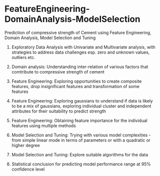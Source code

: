 # FeatureEngineering-DomainAnalysis-ModelSelection

Prediction of compressive strength of Cement using Feature Engineering, Domain Analysis, Model Selection and Tuning


1. Exploratory Data Analysis with Univariate and Multivariate analysis, with strategies to address data challenges esp. zero and unknown values, outliers etc.

2. Domain analysis: Understanding inter-relation of various factors that comtribute to compressive strength of cement 

3. Feature Engineering: Exploring opportunities to create composite features, drop insignificant features and transformation of some features 

4. Feature Engineering: Exploring gaussians to understand if data is likely to be a mix of gaussians, exploring individual cluster and independent attributes for their suitability to predict strength

5. Feature Engineering: Obtaining feature importance for the individual features using multiple methods 

6. Model Selection and Tuning: Trying with various model complexities - from simple linear mode in terms of parameters or with a quadratic or higher degree 

7. Model Selection and Tuning: Explore suitable algorithms for the data 

8. Statistical conclusion for predicting model performance range at 95% confidence level


